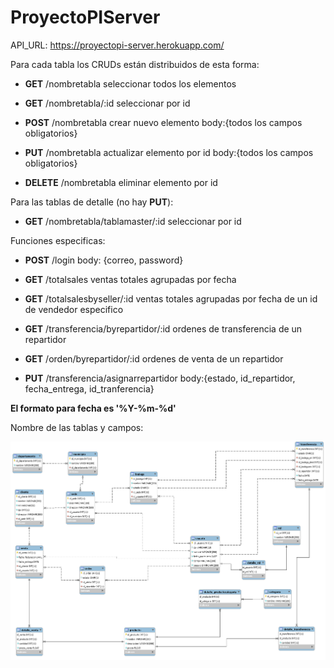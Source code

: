 # ProyectoPIServer

API_URL: https://proyectopi-server.herokuapp.com/

Para cada tabla los CRUDs están distribuidos de esta forma: 

* **GET** /nombretabla seleccionar todos los elementos

* **GET** /nombretabla/:id seleccionar por id

* **POST** /nombretabla crear nuevo elemento body:{todos los campos obligatorios}

* **PUT** /nombretabla actualizar elemento por id body:{todos los campos obligatorios}

* **DELETE** /nombretabla eliminar elemento por id

Para las tablas de detalle (no hay **PUT**):

* **GET** /nombretabla/tablamaster/:id  seleccionar por id

Funciones especificas:

* **POST** /login body: {correo, password}

* **GET** /totalsales ventas totales agrupadas por fecha

* **GET** /totalsalesbyseller/:id ventas totales agrupadas por fecha de un id de vendedor especifico

* **GET** /transferencia/byrepartidor/:id ordenes de transferencia de un repartidor

* **GET** /orden/byrepartidor/:id ordenes de venta de un repartidor

* **PUT** /transferencia/asignarrepartidor body:{estado, id_repartidor, fecha_entrega, id_tranferencia}

**El formato para fecha es '%Y-%m-%d'**

Nombre de las tablas y campos:

![Image of Database](https://github.com/diegog56/ProyectoPIServer/blob/master/sql/Relational.png)
